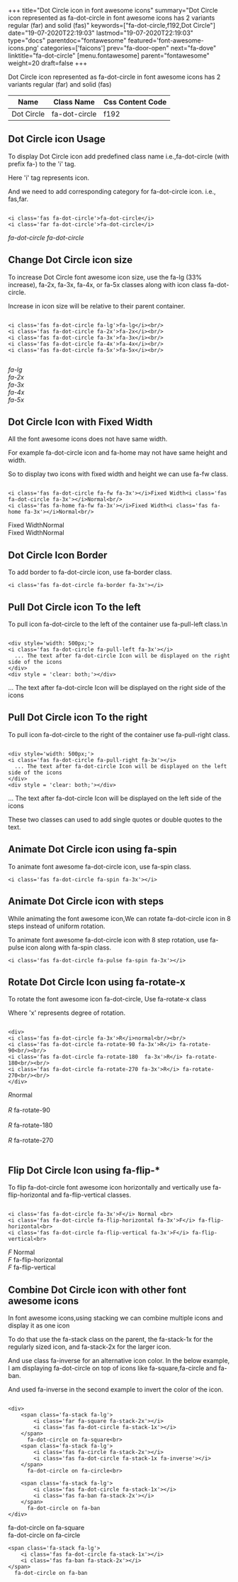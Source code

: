 +++
title="Dot Circle icon in font awesome icons"
summary="Dot Circle icon represented as fa-dot-circle in font awesome icons has 2 variants regular (far) and solid (fas)"
keywords=["fa-dot-circle,f192,Dot Circle"]
date="19-07-2020T22:19:03"
lastmod="19-07-2020T22:19:03"
type="docs"
parentdoc="fontawesome"
featured='font-awesome-icons.png'
categories=['faicons']
prev="fa-door-open"
next="fa-dove"
linktitle="fa-dot-circle"
[menu.fontawesome]
parent="fontawesome"
weight=20
draft=false
+++


Dot Circle icon represented as fa-dot-circle in font awesome icons has 2 variants regular (far) and solid (fas)

<div class='table-responsive'><table class='table'><thead><tr><th>Name</th><th>Class Name</th><th>Css Content Code</th></tr></thead><tbody><tr><td>Dot Circle</td><td>fa-dot-circle</td><td>f192</td></tr></tbody></table></div>



## Dot Circle icon Usage

To display Dot Circle icon add predefined class name i.e.,fa-dot-circle (with prefix fa-) to the 'i' tag.

Here 'i' tag represents icon.

And we need to add corresponding category for fa-dot-circle icon. i.e., fas,far.


```

<i class='fas fa-dot-circle'>fa-dot-circle</i>
<i class='far fa-dot-circle'>fa-dot-circle</i>
```

<i class='fas fa-dot-circle'>fa-dot-circle</i>
<i class='far fa-dot-circle'>fa-dot-circle</i>




## Change Dot Circle icon size
To increase Dot Circle font awesome icon size, use the fa-lg (33% increase), fa-2x, fa-3x, fa-4x, or fa-5x classes along with icon class fa-dot-circle.

Increase in icon size will be relative to their parent container. 

```

<i class='fas fa-dot-circle fa-lg'>fa-lg</i><br/>
<i class='fas fa-dot-circle fa-2x'>fa-2x</i><br/>
<i class='fas fa-dot-circle fa-3x'>fa-3x</i><br/>
<i class='fas fa-dot-circle fa-4x'>fa-4x</i><br/>
<i class='fas fa-dot-circle fa-5x'>fa-5x</i><br/>
            
```

<i class='fas fa-dot-circle fa-lg'>fa-lg</i><br/>
<i class='fas fa-dot-circle fa-2x'>fa-2x</i><br/>
<i class='fas fa-dot-circle fa-3x'>fa-3x</i><br/>
<i class='fas fa-dot-circle fa-4x'>fa-4x</i><br/>
<i class='fas fa-dot-circle fa-5x'>fa-5x</i><br/>
            



## Dot Circle Icon with Fixed Width 

All the font awesome icons does not have same width.

For example fa-dot-circle icon and fa-home may not have same height and width.

So to display two icons with fixed width and height we can use fa-fw class.


```

<i class='fas fa-dot-circle fa-fw fa-3x'></i>Fixed Width<i class='fas fa-dot-circle fa-3x'></i>Normal<br/>
<i class='fas fa-home fa-fw fa-3x'></i>Fixed Width<i class='fas fa-home fa-3x'></i>Normal<br/>
```

<i class='fas fa-dot-circle fa-fw fa-3x'></i>Fixed Width<i class='fas fa-dot-circle fa-3x'></i>Normal<br/>
<i class='fas fa-home fa-fw fa-3x'></i>Fixed Width<i class='fas fa-home fa-3x'></i>Normal<br/>



## Dot Circle Icon Border 

To add border to fa-dot-circle icon, use fa-border class.


```
<i class='fas fa-dot-circle fa-border fa-3x'></i>

```
<i class='fas fa-dot-circle fa-border fa-3x'></i>





## Pull Dot Circle icon To the left

To pull icon fa-dot-circle to the left of the container use fa-pull-left class.\n

```

<div style='width: 500px;'>
<i class='fas fa-dot-circle fa-pull-left fa-3x'></i>
  ... The text after fa-dot-circle Icon will be displayed on the right side of the icons
</div>
<div style = 'clear: both;'></div>
```

<div style='width: 500px;'>
<i class='fas fa-dot-circle fa-pull-left fa-3x'></i>
  ... The text after fa-dot-circle Icon will be displayed on the right side of the icons
</div>
<div style = 'clear: both;'></div>




## Pull Dot Circle icon To the right
To pull icon fa-dot-circle to the right of the container use fa-pull-right class.

```

<div style='width: 500px;'>
<i class='fas fa-dot-circle fa-pull-right fa-3x'></i>
  ... The text after fa-dot-circle Icon will be displayed on the left side of the icons
</div>
<div style = 'clear: both;'></div>
```

<div style='width: 500px;'>
<i class='fas fa-dot-circle fa-pull-right fa-3x'></i>
  ... The text after fa-dot-circle Icon will be displayed on the left side of the icons
</div>
<div style = 'clear: both;'></div>

These two classes can used to add single quotes or double quotes to the text.


## Animate Dot Circle icon using fa-spin
To animate font awesome fa-dot-circle icon, use fa-spin class.

```
<i class='fas fa-dot-circle fa-spin fa-3x'></i>
```
<i class='fas fa-dot-circle fa-spin fa-3x'></i>




## Animate Dot Circle icon with steps
While animating the font awesome icon,We can rotate fa-dot-circle icon in 8 steps instead of uniform rotation.

To animate font awesome fa-dot-circle icon with 8 step rotation, use fa-pulse icon along with fa-spin class.


```
<i class='fas fa-dot-circle fa-pulse fa-spin fa-3x'></i>

```
<i class='fas fa-dot-circle fa-pulse fa-spin fa-3x'></i>





## Rotate Dot Circle Icon using fa-rotate-x
To rotate the font awesome icon fa-dot-circle, Use fa-rotate-x class

Where 'x' represents degree of rotation.


```

<div>
<i class='fas fa-dot-circle fa-3x'>R</i>normal<br/><br/>
<i class='fas fa-dot-circle fa-rotate-90 fa-3x'>R</i> fa-rotate-90<br/><br/> 
<i class='fas fa-dot-circle fa-rotate-180  fa-3x'>R</i> fa-rotate-180<br/><br/> 
<i class='fas fa-dot-circle fa-rotate-270 fa-3x'>R</i> fa-rotate-270<br/><br/>
</div>
```

<div>
<i class='fas fa-dot-circle fa-3x'>R</i>normal<br/><br/>
<i class='fas fa-dot-circle fa-rotate-90 fa-3x'>R</i> fa-rotate-90<br/><br/> 
<i class='fas fa-dot-circle fa-rotate-180  fa-3x'>R</i> fa-rotate-180<br/><br/> 
<i class='fas fa-dot-circle fa-rotate-270 fa-3x'>R</i> fa-rotate-270<br/><br/>
</div>




## Flip Dot Circle Icon using fa-flip-*
To flip fa-dot-circle font awesome icon horizontally and vertically use fa-flip-horizontal and fa-flip-vertical classes. 

```

<i class='fas fa-dot-circle fa-3x'>F</i> Normal <br>
<i class='fas fa-dot-circle fa-flip-horizontal fa-3x'>F</i> fa-flip-horizontal<br>
<i class='fas fa-dot-circle fa-flip-vertical fa-3x'>F</i> fa-flip-vertical<br>
```

<i class='fas fa-dot-circle fa-3x'>F</i> Normal <br>
<i class='fas fa-dot-circle fa-flip-horizontal fa-3x'>F</i> fa-flip-horizontal<br>
<i class='fas fa-dot-circle fa-flip-vertical fa-3x'>F</i> fa-flip-vertical<br>




## Combine Dot Circle icon with other font awesome icons
In font awesome icons,using stacking we can combine multiple icons and display it as one icon 

To do that use the fa-stack class on the parent, the fa-stack-1x for the regularly sized icon, and fa-stack-2x for the larger icon.

And use class fa-inverse for an alternative icon color. 
In the below example, I am displaying fa-dot-circle on top of icons like fa-square,fa-circle and fa-ban.

And used fa-inverse in the second example to invert the color of the icon.

```

<div>
    <span class='fa-stack fa-lg'>
        <i class='far fa-square fa-stack-2x'></i>
        <i class='fas fa-dot-circle fa-stack-1x'></i>
    </span>
      fa-dot-circle on fa-square<br>
    <span class='fa-stack fa-lg'>
        <i class='fas fa-circle fa-stack-2x'></i>
        <i class='fas fa-dot-circle fa-stack-1x fa-inverse'></i>
    </span>
      fa-dot-circle on fa-circle<br>

    <span class='fa-stack fa-lg'>
        <i class='fas fa-dot-circle fa-stack-1x'></i>
        <i class='fas fa-ban fa-stack-2x'></i>
    </span>
      fa-dot-circle on fa-ban
</div>
```

<div>
    <span class='fa-stack fa-lg'>
        <i class='far fa-square fa-stack-2x'></i>
        <i class='fas fa-dot-circle fa-stack-1x'></i>
    </span>
      fa-dot-circle on fa-square<br>
    <span class='fa-stack fa-lg'>
        <i class='fas fa-circle fa-stack-2x'></i>
        <i class='fas fa-dot-circle fa-stack-1x fa-inverse'></i>
    </span>
      fa-dot-circle on fa-circle<br>

    <span class='fa-stack fa-lg'>
        <i class='fas fa-dot-circle fa-stack-1x'></i>
        <i class='fas fa-ban fa-stack-2x'></i>
    </span>
      fa-dot-circle on fa-ban
</div>






